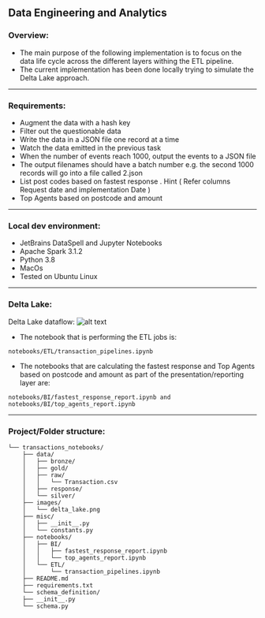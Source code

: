 ## Data Engineering and Analytics ##

### Overview:
- The main purpose of the following implementation is to focus on the data life cycle across the different layers withing 
the ETL pipeline.
- The current implementation has been done locally trying to simulate the Delta Lake approach.
***
### Requirements:
- Augment the data with a hash key
- Filter out the questionable data
- Write the data in a JSON file one record at a time
- Watch the data emitted in the previous task
- When the number of events reach 1000, output the events to a JSON file
- The output filenames should have a batch number e.g. the second 1000 records will go into a file
called 2.json
- List post codes based on fastest response . Hint ( Refer columns Request date and implementation Date )
- Top Agents based on postcode and amount
***
### Local dev environment:
- JetBrains DataSpell and Jupyter Notebooks
- Apache Spark 3.1.2
- Python 3.8
- MacOs
- Tested on Ubuntu Linux
***
### Delta Lake:
Delta Lake dataflow:
![alt text](https://github.com/arturogonzalezm/transactions_notebooks/blob/master/images/delta_lake.png?raw=true)
- The notebook that is performing the ETL jobs is:
```
notebooks/ETL/transaction_pipelines.ipynb
```
- The notebooks that are calculating the fastest response and Top Agents based on postcode and amount as part of the 
presentation/reporting layer are:
```
notebooks/BI/fastest_response_report.ipynb and notebooks/BI/top_agents_report.ipynb
```
***
### Project/Folder structure:
```
└── transactions_notebooks/
    ├── data/
    │   ├── bronze/
    │   ├── gold/
    │   ├── raw/
    │   │   └── Transaction.csv
    │   ├── response/
    │   └── silver/
    ├── images/
    │   └── delta_lake.png
    ├── misc/
    │   ├── __init__.py
    │   └── constants.py
    ├── notebooks/
    │   ├── BI/
    │   │   ├── fastest_response_report.ipynb
    │   │   └── top_agents_report.ipynb
    │   └── ETL/
    │       └── transaction_pipelines.ipynb
    ├── README.md
    ├── requirements.txt
    └── schema_definition/
    ├── __init__.py
    └── schema.py
```